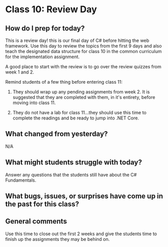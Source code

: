 # Class 10: Review Day

## How do I prep for today?
This is a review day! this is our final day of C# before hitting the web framework. Use this day to review the topics from the first 9 days and also teach the designated data structure for class 10 in the common curriculum for the implementation assignment. 

A good place to start with the review is to go over the review quizzes from week 1 and 2. 

Remind students of a few thing before entering class 11:
1. They should wrap up any pending assignments from week 2. It is suggested that they are completed with them, in it's entirety, before moving into class 11. 

2. They do not have a lab for class 11...they should use this time to complete the readings and be ready to jump into .NET Core. 

## What changed from yesterday? 
N/A

## What might students struggle with today?  
Answer any questions that the students still have about the C# Fundamentals.

## What bugs, issues, or surprises have come up in the past for this class?

## General comments
Use this time to close out the first 2 weeks and give the students time to finish up the assignments they may be behind on. 